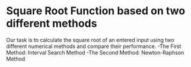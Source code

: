  # Square Root Function based on two different methods
 Our task is to calculate the square root of an entered input using two different numerical methods and compare their performance. 
 -The First Method: Interval Search Method
 -The Second Method: Newton-Raphson Method 
